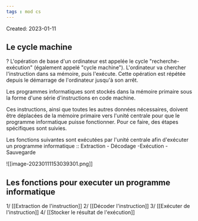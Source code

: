 ```yaml
---
tags : mod cs
---
```

Created: 2023-01-11

## Le cycle machine
?
L'opération de base d'un ordinateur est appelée le cycle "recherche-exécution"
(également appelé "cycle machine"). L'ordinateur va chercher l'instruction dans sa mémoire, puis l'exécute. Cette opération est répétée depuis le démarrage de l'ordinateur jusqu'à son arrêt.

Les programmes informatiques sont stockés dans la mémoire primaire sous la
forme d'une série d'instructions en code machine.

Ces instructions, ainsi que toutes les autres données nécessaires, doivent être
déplacées de la mémoire primaire vers l'unité centrale pour que le programme
informatique puisse fonctionner. Pour ce faire, des étapes spécifiques sont
suivies.

Les fonctions suivantes sont exécutées par l'unité centrale afin d'exécuter un programme informatique :: Extraction - Décodage -Exécution - Sauvegarde

![[image-20230111153039301.png]]

## Les fonctions pour executer un programme informatique
1/ [[Extraction de l'instruction]] 
2/ [[Décoder l'instruction]] 
3/ [[Exécuter de l'instruction]] 
4/ [[Stocker le résultat de l'exécution]] 